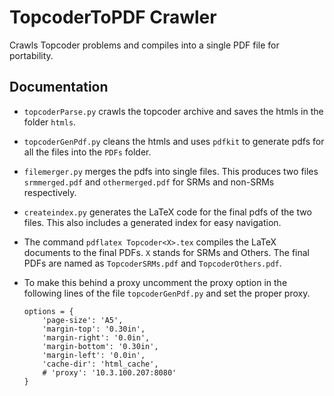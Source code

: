 # TopcoderToPDF Crawler
Crawls Topcoder problems and compiles into a single PDF file for portability.

Documentation
------------
* ```topcoderParse.py``` crawls the topcoder archive and saves the htmls in the folder ```htmls```.
* ```topcoderGenPdf.py``` cleans the htmls and uses ```pdfkit``` to generate pdfs for all the files into the ```PDFs``` folder.
* ```filemerger.py``` merges the pdfs into single files. This produces two files ```srmmerged.pdf``` and ```othermerged.pdf``` for SRMs and non-SRMs respectively.
* ```createindex.py``` generates the LaTeX code for the final pdfs of the two files. This also includes a generated index for easy navigation.
* The command ```pdflatex Topcoder<X>.tex``` compiles the LaTeX documents to the final PDFs. ```X``` stands for SRMs and Others. The final PDFs are named as ```TopcoderSRMs.pdf``` and ```TopcoderOthers.pdf```.
* To make this behind a proxy uncomment the proxy option in the following lines of the file ```topcoderGenPdf.py``` and set the proper proxy.

    ```
    options = {
	    'page-size': 'A5',
	    'margin-top': '0.30in',
	    'margin-right': '0.0in',
	    'margin-bottom': '0.30in',
	    'margin-left': '0.0in',
	    'cache-dir': 'html_cache',
	    # 'proxy': '10.3.100.207:8080'
	}
	```
